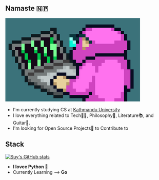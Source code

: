 ## Namaste 🇳🇵

<!--
**suynep/suynep** is a ✨ _special_ ✨ repository because its `README.md` (this file) appears on your GitHub profile.

Here are some ideas to get you started:

- 🔭 I’m currently working on ...
- 🌱 I’m currently learning ...
- 👯 I’m looking to collaborate on ...
- 🤔 I’m looking for help with ...
- 💬 Ask me about ...
- 📫 How to reach me: ...
- 😄 Pronouns: ...
- ⚡ Fun fact: ...
-->
![BigBrain](https://github.com/suynep/suynep/blob/main/Coding%20Big%20Brain%20GIF%20by%20SMOL.gif)
- I'm currently studying CS at [Kathmandu University](https://ku.edu.np/)
- I love everything related to Tech🧑‍💻, Philosophy💭, Literature📚️, and Guitar🎸. 
- I'm looking for Open Source Projects🦾 to Contribute to

## Stack
[![Suy's GitHub stats](https://github-readme-stats.vercel.app/api?username=suynep)](https://github.com/anuraghazra/github-readme-stats)

- **I lovee Python 🐍**
- Currently Learning --> **Go**

